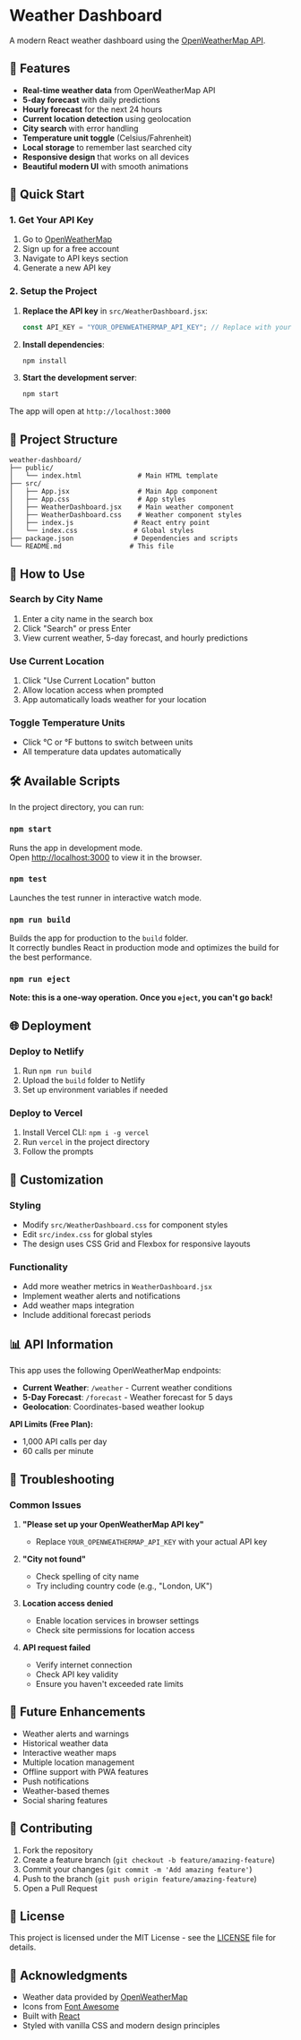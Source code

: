 # Weather Dashboard

A modern React weather dashboard using the [OpenWeatherMap API](https://openweathermap.org/api).

## 🌟 Features

- **Real-time weather data** from OpenWeatherMap API
- **5-day forecast** with daily predictions
- **Hourly forecast** for the next 24 hours
- **Current location detection** using geolocation
- **City search** with error handling
- **Temperature unit toggle** (Celsius/Fahrenheit)
- **Local storage** to remember last searched city
- **Responsive design** that works on all devices
- **Beautiful modern UI** with smooth animations

## 🚀 Quick Start

### 1. Get Your API Key

1. Go to [OpenWeatherMap](https://openweathermap.org/api)
2. Sign up for a free account
3. Navigate to API keys section
4. Generate a new API key

### 2. Setup the Project

1. **Replace the API key** in `src/WeatherDashboard.jsx`:
   ```javascript
   const API_KEY = "YOUR_OPENWEATHERMAP_API_KEY"; // Replace with your actual API key
   ```

2. **Install dependencies**:
   ```bash
   npm install
   ```

3. **Start the development server**:
   ```bash
   npm start
   ```

The app will open at `http://localhost:3000`

## 📁 Project Structure

```
weather-dashboard/
├── public/
│   └── index.html              # Main HTML template
├── src/
│   ├── App.jsx                 # Main App component
│   ├── App.css                 # App styles
│   ├── WeatherDashboard.jsx    # Main weather component
│   ├── WeatherDashboard.css    # Weather component styles
│   ├── index.js               # React entry point
│   └── index.css              # Global styles
├── package.json               # Dependencies and scripts
└── README.md                 # This file
```

## 🎯 How to Use

### Search by City Name
1. Enter a city name in the search box
2. Click "Search" or press Enter
3. View current weather, 5-day forecast, and hourly predictions

### Use Current Location
1. Click "Use Current Location" button
2. Allow location access when prompted
3. App automatically loads weather for your location

### Toggle Temperature Units
- Click °C or °F buttons to switch between units
- All temperature data updates automatically

## 🛠️ Available Scripts

In the project directory, you can run:

### `npm start`
Runs the app in development mode.\
Open [http://localhost:3000](http://localhost:3000) to view it in the browser.

### `npm test`
Launches the test runner in interactive watch mode.

### `npm run build`
Builds the app for production to the `build` folder.\
It correctly bundles React in production mode and optimizes the build for the best performance.

### `npm run eject`
**Note: this is a one-way operation. Once you `eject`, you can't go back!**

## 🌐 Deployment

### Deploy to Netlify
1. Run `npm run build`
2. Upload the `build` folder to Netlify
3. Set up environment variables if needed

### Deploy to Vercel
1. Install Vercel CLI: `npm i -g vercel`
2. Run `vercel` in the project directory
3. Follow the prompts

## 🔧 Customization

### Styling
- Modify `src/WeatherDashboard.css` for component styles
- Edit `src/index.css` for global styles
- The design uses CSS Grid and Flexbox for responsive layouts

### Functionality
- Add more weather metrics in `WeatherDashboard.jsx`
- Implement weather alerts and notifications
- Add weather maps integration
- Include additional forecast periods

## 📊 API Information

This app uses the following OpenWeatherMap endpoints:

- **Current Weather**: `/weather` - Current weather conditions
- **5-Day Forecast**: `/forecast` - Weather forecast for 5 days
- **Geolocation**: Coordinates-based weather lookup

**API Limits (Free Plan):**
- 1,000 API calls per day
- 60 calls per minute

## 🐛 Troubleshooting

### Common Issues

1. **"Please set up your OpenWeatherMap API key"**
   - Replace `YOUR_OPENWEATHERMAP_API_KEY` with your actual API key

2. **"City not found"**
   - Check spelling of city name
   - Try including country code (e.g., "London, UK")

3. **Location access denied**
   - Enable location services in browser settings
   - Check site permissions for location access

4. **API request failed**
   - Verify internet connection
   - Check API key validity
   - Ensure you haven't exceeded rate limits

## 🔮 Future Enhancements

- Weather alerts and warnings
- Historical weather data
- Interactive weather maps
- Multiple location management
- Offline support with PWA features
- Push notifications
- Weather-based themes
- Social sharing features

## 🤝 Contributing

1. Fork the repository
2. Create a feature branch (`git checkout -b feature/amazing-feature`)
3. Commit your changes (`git commit -m 'Add amazing feature'`)
4. Push to the branch (`git push origin feature/amazing-feature`)
5. Open a Pull Request

## 📄 License

This project is licensed under the MIT License - see the [LICENSE](LICENSE) file for details.

## 🙏 Acknowledgments

- Weather data provided by [OpenWeatherMap](https://openweathermap.org/)
- Icons from [Font Awesome](https://fontawesome.com/)
- Built with [React](https://reactjs.org/)
- Styled with vanilla CSS and modern design principles
